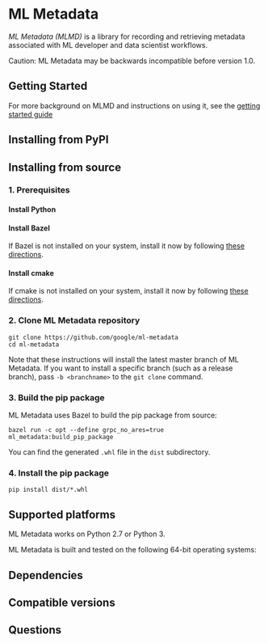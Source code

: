 
# ML Metadata

*ML Metadata (MLMD)* is a library for recording and retrieving metadata
associated with ML developer and data scientist workflows.

Caution: ML Metadata may be backwards incompatible before version 1.0.

## Getting Started

For more background on MLMD and instructions on using it, see the
[getting started guide](https://github.com/google/ml-metadata/blob/master/g3doc/get_started.md)

## Installing from PyPI

<!-- TODO: create PyPI repository -->
<!-- TODO: add instructions for installing from PyPI -->

## Installing from source

### 1. Prerequisites

#### Install Python

<!-- TODO: Add instructions for installing Python -->

#### Install Bazel

If Bazel is not installed on your system, install it now by following [these
directions](https://bazel.build/versions/master/docs/install.html).

#### Install cmake
If cmake is not installed on your system, install it now by following [these
directions](https://cmake.org/install/).

### 2. Clone ML Metadata repository

<!-- TODO: create ML Metadata repository -->
```shell
git clone https://github.com/google/ml-metadata
cd ml-metadata
```

Note that these instructions will install the latest master branch of
ML Metadata. If you want to install a specific branch (such as a release
branch), pass `-b <branchname>` to the `git clone` command.

### 3. Build the pip package

ML Metadata uses Bazel to build the pip package from source:

```shell
bazel run -c opt --define grpc_no_ares=true ml_metadata:build_pip_package
```

You can find the generated `.whl` file in the `dist` subdirectory.

### 4. Install the pip package

```shell
pip install dist/*.whl
```

## Supported platforms

ML Metadata works on Python 2.7 or Python 3.

ML Metadata is built and tested on the following 64-bit operating systems:

<!-- TODO:  * macOS 10.12.6 (Sierra) or later. -->
<!-- TODO:  * Ubuntu 14.04 or later. -->

## Dependencies

<!-- TODO: determine dependencies. -->

## Compatible versions

<!-- TODO: determine compatible versions. -->

## Questions

<!-- TODO: setup stackoverflow -->

